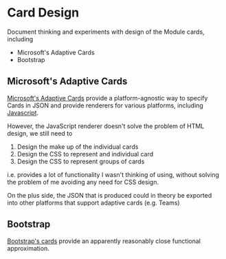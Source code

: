 # Card Design

Document thinking and experiments with design of the Module cards, including
- Microsoft's Adaptive Cards
- Bootstrap


## Microsoft's Adaptive Cards

[Microsoft's Adaptive Cards](https://adaptivecards.io/) provide a platform-agnostic way to specify Cards in JSON and provide renderers for various platforms, including [Javascript](https://docs.microsoft.com/en-gb/adaptive-cards/sdk/rendering-cards/javascript/getting-started).

However, the JavaScript renderer doesn't solve the problem of HTML design, we still need to
1. Design the make up of the individual cards
2. Design the CSS to represent and individual card
3. Design the CSS to represent groups of cards

i.e. provides a lot of functionality I wasn't thinking of using, without solving the problem of me avoiding any need for CSS design.

On the plus side, the JSON that is produced could in theory be exported into other platforms that support adaptive cards (e.g. Teams)

## Bootstrap

[Bootstrap's cards](https://getbootstrap.com/docs/4.0/components/card/) provide an apparently reasonably close functional approximation.
